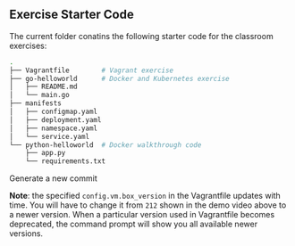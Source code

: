 
## Exercise Starter Code
The current folder conatins the following starter code for the classroom exercises:
```bash
.
├── Vagrantfile        # Vagrant exercise
├── go-helloworld      # Docker and Kubernetes exercise
│   ├── README.md
│   └── main.go
├── manifests
│   ├── configmap.yaml
│   ├── deployment.yaml
│   ├── namespace.yaml
│   └── service.yaml
└── python-helloworld  # Docker walkthrough code  
    ├── app.py
    └── requirements.txt
```
Generate a new commit

**Note**: the specified `config.vm.box_version` in the Vagrantfile updates with time. You will have to change it from `212` shown in the demo video above to a newer version. When a particular version used in Vagrantfile becomes deprecated, the command prompt will show you all available newer versions. 


